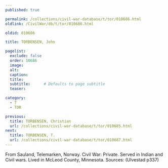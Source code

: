 ```yaml
---
published: true

permalink: /collections/civil-war-database/t/tor/010686.html
oldlink: /CivilWar/db/t/tor/010686.html

oldid: 010686

title: TORBENSEN, John

pagelist:
  exclude: false
  order: 10686
  image: 
  alt:
  caption:
  title:
  subtitle:      # Defaults to page subtitle
  teaser:

category: 
  - T 
  - TOR

previous:
  title: TORBENSEN, Christian
  url: /collections/civil-war-database/t/tor/010685.html  
next:
  title: TORBENSEN, T.
  url: /collections/civil-war-database/t/tor/010687.html   
---
```

From Sauland, Telemarken, Norway. Civil War: Private. Served in Indian and Civil wars. Lived in McLeod County, Minnesota. Sources: (Ulvestad p337)